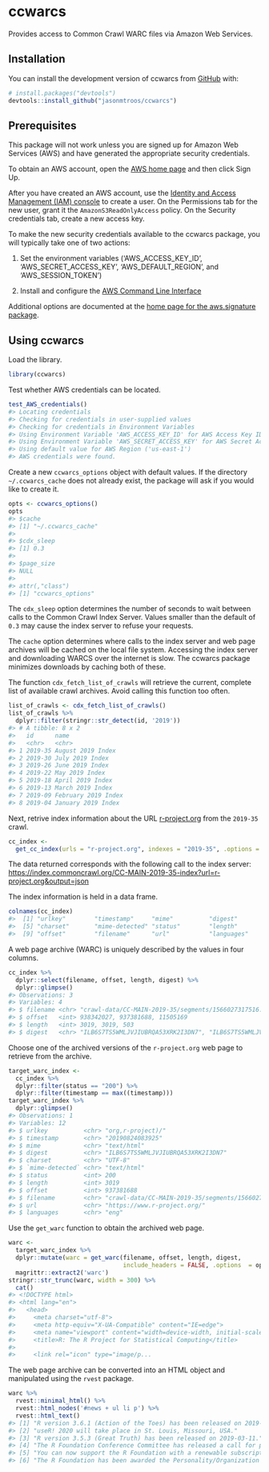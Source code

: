 
<!-- README.md is generated from README.Rmd. Please edit that file -->

# ccwarcs

<!-- badges: start -->

<!-- badges: end -->

Provides access to Common Crawl WARC files via Amazon Web
Services.

## Installation

<!-- You can install the released version of ccwarcs from [CRAN](https://CRAN.R-project.org) with: -->
<!-- ``` r --> <!-- install.packages("ccwarcs") --> <!-- ``` -->

You can install the development version of ccwarcs from
[GitHub](https://github.com/) with:

``` r
# install.packages("devtools")
devtools::install_github("jasonmtroos/ccwarcs")
```

## Prerequisites

This package will not work unless you are signed up for Amazon Web
Services (AWS) and have generated the appropriate security credentials.

To obtain an AWS account, open the [AWS home
page](https://portal.aws.amazon.com/gp/aws/developer/registration/index.html)
and then click Sign Up.

After you have created an AWS account, use the [Identity and Access
Management (IAM) console](https://console.aws.amazon.com/iam/home#/home)
to create a user. On the Permissions tab for the new user, grant it the
`AmazonS3ReadOnlyAccess` policy. On the Security credentials tab, create
a new access key.

To make the new security credentials available to the ccwarcs package,
you will typically take one of two actions:

1.  Set the environment variables (‘AWS\_ACCESS\_KEY\_ID’,
    ‘AWS\_SECRET\_ACCESS\_KEY’, ‘AWS\_DEFAULT\_REGION’, and
    ‘AWS\_SESSION\_TOKEN’)

2.  Install and configure the [AWS Command Line
    Interface](https://docs.aws.amazon.com/cli/latest/userguide/cli-chap-welcome.html)

Additional options are documented at the [home page for the
aws.signature
package](https://github.com/cloudyr/aws.signature/blob/master/README.md).

## Using ccwarcs

Load the library.

``` r
library(ccwarcs)
```

Test whether AWS credentials can be located.

``` r
test_AWS_credentials()
#> Locating credentials
#> Checking for credentials in user-supplied values
#> Checking for credentials in Environment Variables
#> Using Environment Variable 'AWS_ACCESS_KEY_ID' for AWS Access Key ID
#> Using Environment Variable 'AWS_SECRET_ACCESS_KEY' for AWS Secret Access Key
#> Using default value for AWS Region ('us-east-1')
#> AWS credentials were found.
```

Create a new `ccwarcs_options` object with default values. If the
directory `~/.ccwarcs_cache` does not already exist, the package will
ask if you would like to create it.

``` r
opts <- ccwarcs_options()
opts
#> $cache
#> [1] "~/.ccwarcs_cache"
#> 
#> $cdx_sleep
#> [1] 0.3
#> 
#> $page_size
#> NULL
#> 
#> attr(,"class")
#> [1] "ccwarcs_options"
```

The `cdx_sleep` option determines the number of seconds to wait between
calls to the Common Crawl Index Server. Values smaller than the default
of `0.3` may cause the index server to refuse your requests.

The `cache` option determines where calls to the index server and web
page archives will be cached on the local file system. Accessing the
index server and downloading WARCS over the internet is slow. The
ccwarcs package minimizes downloads by caching both of these.

The function `cdx_fetch_list_of_crawls` will retrieve the current,
complete list of available crawl archives. Avoid calling this function
too often.

``` r
list_of_crawls <- cdx_fetch_list_of_crawls()
list_of_crawls %>%
  dplyr::filter(stringr::str_detect(id, '2019'))
#> # A tibble: 8 x 2
#>   id      name               
#>   <chr>   <chr>              
#> 1 2019-35 August 2019 Index  
#> 2 2019-30 July 2019 Index    
#> 3 2019-26 June 2019 Index    
#> 4 2019-22 May 2019 Index     
#> 5 2019-18 April 2019 Index   
#> 6 2019-13 March 2019 Index   
#> 7 2019-09 February 2019 Index
#> 8 2019-04 January 2019 Index
```

Next, retrive index information about the URL
[r-project.org](https://r-project.org) from the `2019-35` crawl.

``` r
cc_index <- 
  get_cc_index(urls = "r-project.org", indexes = "2019-35", .options = opts)
```

The data returned corresponds with the following call to the index
server:
<https://index.commoncrawl.org/CC-MAIN-2019-35-index?url=r-project.org&output=json>

The index information is held in a data frame.

``` r
colnames(cc_index)
#>  [1] "urlkey"        "timestamp"     "mime"          "digest"       
#>  [5] "charset"       "mime-detected" "status"        "length"       
#>  [9] "offset"        "filename"      "url"           "languages"
```

A web page archive (WARC) is uniquely described by the values in four
columns.

``` r
cc_index %>%
  dplyr::select(filename, offset, length, digest) %>%
  dplyr::glimpse()
#> Observations: 3
#> Variables: 4
#> $ filename <chr> "crawl-data/CC-MAIN-2019-35/segments/1566027317516.88/w…
#> $ offset   <int> 938342027, 937381688, 11505169
#> $ length   <int> 3019, 3019, 503
#> $ digest   <chr> "ILB6S7TS5WMLJVJIUBRQA53XRK2I3DN7", "ILB6S7TS5WMLJVJIUB…
```

Choose one of the archived versions of the `r-project.org` web page to
retrieve from the archive.

``` r
target_warc_index <- 
  cc_index %>%
  dplyr::filter(status == "200") %>%
  dplyr::filter(timestamp == max((timestamp)))
target_warc_index %>%
  dplyr::glimpse()
#> Observations: 1
#> Variables: 12
#> $ urlkey          <chr> "org,r-project)/"
#> $ timestamp       <chr> "20190824083925"
#> $ mime            <chr> "text/html"
#> $ digest          <chr> "ILB6S7TS5WMLJVJIUBRQA53XRK2I3DN7"
#> $ charset         <chr> "UTF-8"
#> $ `mime-detected` <chr> "text/html"
#> $ status          <int> 200
#> $ length          <int> 3019
#> $ offset          <int> 937381688
#> $ filename        <chr> "crawl-data/CC-MAIN-2019-35/segments/15660273199…
#> $ url             <chr> "https://www.r-project.org/"
#> $ languages       <chr> "eng"
```

Use the `get_warc` function to obtain the archived web page.

``` r
warc <- 
  target_warc_index %>%
  dplyr::mutate(warc = get_warc(filename, offset, length, digest, 
                                include_headers = FALSE, .options  = opts)) %>%
  magrittr::extract2('warc')
stringr::str_trunc(warc, width = 300) %>%
  cat()
#> <!DOCTYPE html>
#> <html lang="en">
#>   <head>
#>     <meta charset="utf-8">
#>     <meta http-equiv="X-UA-Compatible" content="IE=edge">
#>     <meta name="viewport" content="width=device-width, initial-scale=1">
#>     <title>R: The R Project for Statistical Computing</title>
#> 
#>     <link rel="icon" type="image/p...
```

The web page archive can be converted into an HTML object and
manipulated using the `rvest` package.

``` r
warc %>%
  rvest::minimal_html() %>%
  rvest::html_nodes('#news + ul li p') %>%
  rvest::html_text()
#> [1] "R version 3.6.1 (Action of the Toes) has been released on 2019-07-05."                                                                                         
#> [2] "useR! 2020 will take place in St. Louis, Missouri, USA."                                                                                                       
#> [3] "R version 3.5.3 (Great Truth) has been released on 2019-03-11."                                                                                                
#> [4] "The R Foundation Conference Committee has released a call for proposals to host useR! 2020 in North America."                                                  
#> [5] "You can now support the R Foundation with a renewable subscription as a supporting member"                                                                     
#> [6] "The R Foundation has been awarded the Personality/Organization of the year 2018 award by the professional association of German market and social researchers."
```
